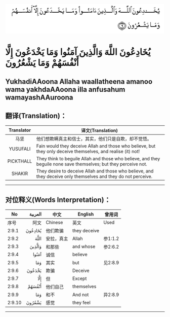 ![002:009](images/002_009.gif)

#  يُخَادِعُونَ اللَّهَ وَالَّذِينَ آمَنُوا وَمَا يَخْدَعُونَ إِلَّا أَنْفُسَهُمْ وَمَا يَشْعُرُونَ

## YukhadiAAoona Allaha waallatheena amanoo wama yakhdaAAoona illa anfusahum wamayashAAuroona

## 翻译(Translation)：

| Translator | 译文(Translation)                                            |
| :--------: | ------------------------------------------------------------ |
|    马坚    | 他们想欺瞒真主和信士，其实，他们只是自欺，却不觉悟。         |
|  YUSUFALI  | Fain would they deceive Allah and those who believe, but they only deceive themselves, and realise (it) not! |
| PICKTHALL  | They think to beguile Allah and those who believe, and they beguile none save themselves; but they perceive not. |
|   SHAKIR   | They desire to deceive Allah and those who believe, and they deceive only themselves and they do not perceive. |

---

## 对位释义(Words Interpretation)：

| No     | العربية | 中文       | English      | 曾用词  |
| ------ | ------: | ---------- | ------------ | ------- |
| 序号   |    阿文 | Chinese    | 英文         | Used    |
| 2:9.1  | يُخَادِعُونَ | 他们欺骗   | they deceive |         |
| 2:9.2  |    اللَّهَ | 安拉，真主 | Allah        | 参1:1.2 |
| 2:9.3  |  وَالَّذِينَ | 和那些     | and whose    | 参2:6.2 |
| 2:9.4  |   آمَنُوا | 诚信       | believe      |         |
| 2:9.5  |     وَمَا | 其实       | but          | 见2:8.9 |
| 2:9.6  |  يَخْدَعُونَ | 欺骗       | Deceive      |         |
| 2:9.7  |     إِلَّا | 但         | Except       |         |
| 2:9.8  |  أَنْفُسَهُمْ | 他们自己   | themselves   |         |
| 2:9.9  |     وَمَا | 和不       | And not      | 异2:8.9 |
| 2:9.10 |  يَشْعُرُونَ | 感觉       | they feel    |         |

---
